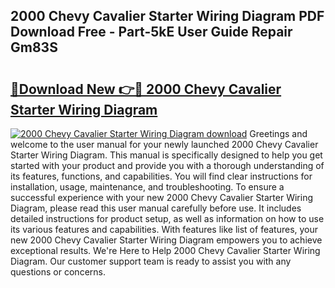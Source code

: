 ## 2000 Chevy Cavalier Starter Wiring Diagram PDF Download Free - Part-5kE User Guide Repair Gm83S

# <h2><a href="http://dfivbyd.blite.top/?on=2000+Chevy+Cavalier+Starter+Wiring+Diagram">🔗Download New 👉🔴 2000 Chevy Cavalier Starter Wiring Diagram</a></h2>

[![2000 Chevy Cavalier Starter Wiring Diagram download](https://i.imgur.com/lujVjoI.png)](http://dfivbyd.blite.top/?on=2000+Chevy+Cavalier+Starter+Wiring+Diagram)
Greetings and welcome to the user manual for your newly launched 2000 Chevy Cavalier Starter Wiring Diagram. This manual is specifically designed to help you get started with your product and provide you with a thorough understanding of its features, functions, and capabilities. You will find clear instructions for installation, usage, maintenance, and troubleshooting. To ensure a successful experience with your new 2000 Chevy Cavalier Starter Wiring Diagram, please read this user manual carefully before use. It includes detailed instructions for product setup, as well as information on how to use its various features and capabilities. With features like list of features, your new 2000 Chevy Cavalier Starter Wiring Diagram empowers you to achieve exceptional results. We're Here to Help 2000 Chevy Cavalier Starter Wiring Diagram. Our customer support team is ready to assist you with any questions or concerns.
